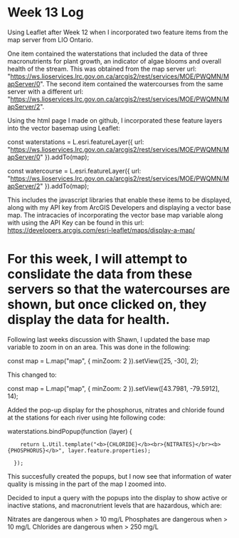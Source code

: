 # Week 13 Log

 Using Leaflet after Week 12 when I incorporated two feature items from the map server from LIO Ontario.

One item contained the waterstations that included the data of three macronutrients for plant growth, an indicator of algae blooms and overall health of the stream.
This was obtained from the map server url: "https://ws.lioservices.lrc.gov.on.ca/arcgis2/rest/services/MOE/PWQMN/MapServer/0".
The second item contained the watercourses from the same server with a different url: "https://ws.lioservices.lrc.gov.on.ca/arcgis2/rest/services/MOE/PWQMN/MapServer/2".

Using the html page I made on github, I incorporated these feature layers into the vector basemap using Leaflet:

const waterstations = L.esri.featureLayer({
        url: "https://ws.lioservices.lrc.gov.on.ca/arcgis2/rest/services/MOE/PWQMN/MapServer/0"
      }).addTo(map); 

const watercourse = L.esri.featureLayer({
        url: "https://ws.lioservices.lrc.gov.on.ca/arcgis2/rest/services/MOE/PWQMN/MapServer/2"
      }).addTo(map);

This includes the javascript libraries that enable these items to be displayed, along with my API key from ArcGIS Developers and displaying a vector base map.
The intracacies of incorporating the vector base map variable along with using the API Key can be found in this url: https://developers.arcgis.com/esri-leaflet/maps/display-a-map/

# For this week, I will attempt to conslidate the data from these servers so that the watercourses are shown, but once clicked on, they display the data for health.

Following last weeks discussion with Shawn, I updated the base map variable to zoom in on an area. This was done in the following:

const map = L.map("map", {
        minZoom: 2
      }).setView([25, -30], 2);

This changed to:

const map = L.map("map", {
        minZoom: 2
      }).setView([43.7981, -79.5912], 14);

Added the pop-up display for the phosphorus, nitrates and chloride found at the stations for each river using hte following code:

waterstations.bindPopup(function (layer) {

        return L.Util.template("<b>{CHLORIDE}</b><br>{NITRATES}</br><b>{PHOSPHORUS}</b>", layer.feature.properties);

      });

This succesfully created the popups, but I now see that information of water quality is missing in the part of the map I zoomed into.

Decided to input a query with the popups into the display to show active or inactive stations, and macronutrient levels that are hazardous, which are:

Nitrates are dangerous when > 10 mg/L
Phosphates are dangerous when > 10 mg/L
Chlorides are dangerous when > 250 mg/L 